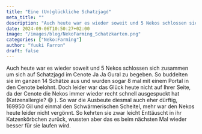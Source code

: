 ```yaml
---
title: "Eine (Un)glückliche Schatzjagd"
meta_title: ""
description: "Auch heute war es wieder soweit und 5 Nekos schlossen sich zusammen um sich auf Schatzjagd im Cenote Ja Ja Gural zu begeben."
date: 2024-09-06T10:50:27+02:00
image: "/images/blog/NekoFarming_Schatzkarten.png"
categories: ["Neko:Farming"]
author: "Yuuki Farron"
draft: false
---
```


Auch heute war es wieder soweit und 5 Nekos schlossen sich zusammen um sich auf Schatzjagd im Cenote Ja Ja Gural zu begeben. So buddelten sie im ganzen 14 Schätze aus und wurden sogar 8 mal mit einem Portal in den Cenote belohnt. Doch leider war das Glück heute nicht auf Ihrer Seite, da der Cenote die Nekos immer wieder recht schnell ausgespuckt hat (Katzenallergie? :sweat_smile: ). So war die Ausbeute diesmal auch eher dürftig, 169950 Gil und einmal den Schwärmerischen Scheitel, mehr war den Nekos heute leider nicht vergönnt. So kehrten sie zwar leicht Enttäuscht in ihr Katzenkörbchen zurück, wussten aber das es beim nächsten Mal wieder besser für sie laufen wird.